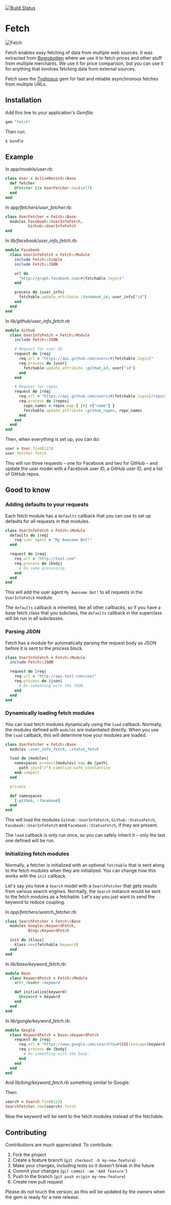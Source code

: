 [![Build Status](https://secure.travis-ci.org/bogrobotten/fetch.png)](http://travis-ci.org/bogrobotten/fetch)

# Fetch

![Fetch](http://i.imgur.com/B8TXlri.png)

Fetch enables easy fetching of data from multiple web sources.
It was extracted from [Bogrobotten](http://www.bogrobotten.dk) where we use it
to fetch prices and other stuff from multiple merchants.
We use it for price comparison, but you can use it for anything that involves
fetching data from external sources.

Fetch uses the [Typhoeus](https://github.com/typhoeus/typhoeus) gem for fast
and reliable asynchronous fetches from multiple URLs.

## Installation

Add this line to your application's *Gemfile*:

```ruby
gem "fetch"
```

Then run:

```bash
$ bundle
```

## Example

In *app/models/user.rb*:

```ruby
class User < ActiveRecord::Base
  def fetcher
    @fetcher ||= UserFetcher.new(self)
  end
end
```

In *app/fetchers/user_fetcher.rb*:

```ruby
class UserFetcher < Fetch::Base
  modules Facebook::UserInfoFetch,
          Github::UserInfoFetch
end
```

In *lib/facebook/user_info_fetch.rb*:

```ruby
module Facebook
  class UserInfoFetch < Fetch::Module
    include Fetch::Simple
    include Fetch::JSON

    url do
      "http://graph.facebook.com/#{fetchable.login}"
    end

    process do |user_info|
      fetchable.update_attribute :facebook_id, user_info["id"]
    end
  end
end
```

In *lib/github/user_info_fetch.rb*

```ruby
module Github
  class UserInfoFetch < Fetch::Module
    include Fetch::JSON

    # Request for user ID
    request do |req|
      req.url = "https://api.github.com/users/#{fetchable.login}"
      req.process do |user|
        fetchable.update_attribute :github_id, user["id"]
      end
    end

    # Request for repos
    request do |req|
      req.url = "https://api.github.com/users/#{fetchable.login}/repos"
      req.process do |repos|
        repo_names = repos.map { |r| r["name"] }
        fetchable.update_attribute :github_repos, repo_names
      end
    end
  end
end
```

Then, when everything is set up, you can do:

```ruby
user = User.find(123)
user.fetcher.fetch
```

This will run three requests – one for Facebook and two for GitHub – and update
the user model with a Facebook user ID, a GitHub user ID, and a list of GitHub
repos.

## Good to know

### Adding defaults to your requests

Each fetch module has a `defaults` callback that you can use to set up defaults
for all requests in that modules.

```ruby
class UserInfoFetch < Fetch::Module
  defaults do |req|
    req.user_agent = "My Awesome Bot!"
  end

  request do |req|
    req.url = "http://test.com"
    req.process do |body|
      # Do some processing
    end
  end
end
```

This will add the user agent `My Awesome Bot!` to all requests in the
`UserInfoFetch` module.

The `defaults` callback is inherited, like all other callbacks, so if you have
a base fetch class that you subclass, the `defaults` callback in the superclass
will be run in all subclasses.

### Parsing JSON

Fetch has a module for automatically parsing the request body as JSON before
it is sent to the process block.

```ruby
class UserInfoFetch < Fetch::Module
  include Fetch::JSON

  request do |req|
    req.url = "http://api.test.com/user"
    req.process do |json|
      # Do something with the JSON.
    end
  end
end
```

### Dynamically loading fetch modules

You can load fetch modules dynamically using the `load` callback. Normally, the
modules defined with `modules` are instantiated directly. When you use the
`load` callback, this will determine how your modules are loaded.

```ruby
class UserFetcher < Fetch::Base
  modules :user_info_fetch, :status_fetch

  load do |modules|
    namespaces.product(modules).map do |path|
      path.join("/").camelize.safe_constantize
    end.compact
  end

  private

  def namespaces
    [:github, :facebook]
  end
end
```

This will load the modules `Github::UserInfoFetch`, `Github::StatusFetch`,
`Facebook::UserInfoFetch` and `Facebook::StatusFetch`, if they are present.

The `load` callback is only run once, so you can safely inherit it – only the
last one defined will be run.

### Initializing fetch modules

Normally, a fetcher is initialized with an optional `fetchable` that is sent
along to the fetch modules when they are initialized. You can change how this
works with the `init` callback.

Let's say you have a `Search` model with a `SearchFetcher` that gets results
from various search engines. Normally, the `Search` instance would be sent to
the fetch modules as a fetchable. Let's say you just want to send the keyword
to reduce coupling.

In *app/fetchers/search_fetcher.rb*:

```ruby
class SearchFetcher < Fetch::Base
  modules Google::KeywordFetch,
          Bing::KeywordFetch

  init do |klass|
    klass.new(fetchable.keyword)
  end
end
```

In *lib/base/keyword_fetch.rb*:

```ruby
module Base
  class KeywordFetch < Fetch::Module
    attr_reader :keyword

    def initialize(keyword)
      @keyword = keyword
    end
  end
end
```

In *lib/google/keyword_fetch.rb*:

```ruby
module Google
  class KeywordFetch < Base::KeywordFetch
    request do |req|
      req.url = "https://www.google.com/search?q=#{CGI::escape(keyword)}"
      req.process do |body|
        # Do something with the body.
      end
    end
  end
end
```

And *lib/bing/keyword_fetch.rb* something similar to Google.

Then:

```ruby
search = Search.find(123)
SearchFetcher.new(search).fetch
```

Now the keyword will be sent to the fetch modules instead of the fetchable.

## Contributing

Contributions are much appreciated. To contribute:

1. Fork the project
2. Create a feature branch (`git checkout -b my-new-feature`)
3. Make your changes, including tests so it doesn't break in the future
4. Commit your changes (`git commit -am 'Add feature'`)
5. Push to the branch (`git push origin my-new-feature`)
6. Create new pull request

Please do not touch the version, as this will be updated by the owners when the gem is ready for a new release.